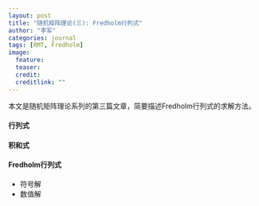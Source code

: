 ```yaml
---
layout: post
title: "随机矩阵理论(三): Fredholm行列式"
author: "李军"
categories: journal
tags: [RMT, Fredholm]
image:
  feature: 
  teaser: 
  credit: 
  creditlink: ""
---
```


本文是随机矩阵理论系列的第三篇文章，简要描述Fredholm行列式的求解方法。

#### 行列式

#### 积和式

#### Fredholm行列式

+ 符号解
+ 数值解


